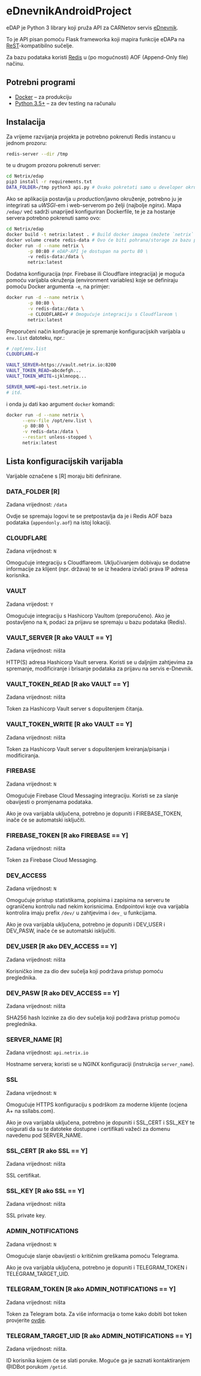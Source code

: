 # eDnevnikAndroidProject

eDAP je Python 3 library koji pruža API za CARNetov servis [eDnevnik](https://ocjene.skole.hr).

To je API pisan pomoću Flask frameworka koji mapira funkcije eDAPa na [ReST](https://en.wikipedia.org/wiki/Representational_State_Transfer)-kompatibilno sučelje.

Za bazu podataka koristi [Redis](https://redis.io/) u (po mogućnosti) AOF (Append-Only file) načinu.

## Potrebni programi

* [Docker](https://docs.docker.com/install/) – za produkciju
* [Python 3.5+](https://www.python.org/downloads/) – za dev testing na računalu

## Instalacija

Za vrijeme razvijanja projekta je potrebno pokrenuti Redis instancu u jednom prozoru:
```bash
redis-server --dir /tmp
```
te u drugom prozoru pokrenuti server:
```bash
cd Netrix/edap
pip3 install -r requirements.txt
DATA_FOLDER=/tmp python3 api.py # Ovako pokretati samo u developer okruženju!
```

Ako se aplikacija postavlja u *production*/javno okruženje, potrebno ju je integrirati sa *uWSGI*-em i web-serverom po želji (najbolje *nginx*). Mapa `/edap/` već sadrži unaprijed konfiguriran Dockerfile, te je za hostanje servera potrebno pokrenuti samo ovo:

```bash
cd Netrix/edap
docker build -t netrix:latest . # Build docker imagea (možete `netrix` zamijeniti s tagom po želji)
docker volume create redis-data # Ovo će biti pohrana/storage za bazu podataka, moguće je koristiti i mapu na serveru
docker run -d --name netrix \
        -p 80:80 # eDAP-API je dostupan na portu 80 \
        -v redis-data:/data \
        netrix:latest
```

Dodatna konfiguracija (npr. Firebase ili Cloudflare integracija) je moguća pomoću varijabla okruženja (environment variables) koje se definiraju pomoću Docker argumenta `-e`, na primjer:

```bash
docker run -d --name netrix \
        -p 80:80 \
        -v redis-data:/data \
        -e CLOUDFLARE=Y # Omogućuje integraciju s Cloudflareom \
        netrix:latest
```

Preporučeni način konfiguracije je spremanje konfiguracijskih varijabla u `env.list` datoteku, npr.:
```bash
# /opt/env.list
CLOUDFLARE=Y

VAULT_SERVER=https://vault.netrix.io:8200
VAULT_TOKEN_READ=abcdefgh...
VAULT_TOKEN_WRITE=ijklmnopq...

SERVER_NAME=api-test.netrix.io
# itd.
```
i onda ju dati kao argument `docker` komandi:
```bash
docker run -d --name netrix \
      --env-file /opt/env.list \
      -p 80:80 \
      -v redis-data:/data \
      --restart unless-stopped \
      netrix:latest
```

## Lista konfiguracijskih varijabla

Varijable označene s [R] moraju biti definirane.

### DATA_FOLDER [R]

Zadana vrijednost: `/data`

Ovdje se spremaju logovi te se pretpostavlja da je i Redis AOF baza podataka (`appendonly.aof`) na istoj lokaciji.

### CLOUDFLARE

Zadana vrijednost: `N`

Omogućuje integraciju s Cloudflareom. Uključivanjem dobivaju se dodatne informacije za klijent (npr. država) te se iz headera izvlači prava IP adresa korisnika.

### VAULT

Zadana vrijedost: `Y`

Omogućuje integraciju s Hashicorp Vaultom (preporučeno). Ako je postavljeno na `N`, podaci za prijavu se spremaju u bazu podataka (Redis).

### VAULT_SERVER [R ako VAULT == Y]

Zadana vrijednost: ništa

HTTP(S) adresa Hashicorp Vault servera. Koristi se u daljnjim zahtjevima za spremanje, modificiranje i brisanje podataka za prijavu na servis e-Dnevnik.

### VAULT_TOKEN_READ [R ako VAULT == Y]

Zadana vrijednost: ništa

Token za Hashicorp Vault server s dopuštenjem čitanja.

### VAULT_TOKEN_WRITE [R ako VAULT == Y]

Zadana vrijednost: ništa

Token za Hashicorp Vault server s dopuštenjem kreiranja/pisanja i modificiranja.

### FIREBASE

Zadana vrijednost: `N`

Omogućuje Firebase Cloud Messaging integraciju. Koristi se za slanje obavijesti o promjenama podataka.

Ako je ova varijabla uključena, potrebno je dopuniti i FIREBASE_TOKEN, inače će se automatski isključiti.

### FIREBASE_TOKEN [R ako FIREBASE == Y]

Zadana vrijednost: ništa

Token za Firebase Cloud Messaging.

### DEV_ACCESS

Zadana vrijednost: `N`

Omogućuje pristup statistikama, popisima i zapisima na serveru te ograničenu kontrolu nad nekim korisnicima. Endpointovi koje ova varijabla kontrolira imaju prefix `/dev/` u zahtjevima i `dev_` u funkcijama.

Ako je ova varijabla uključena, potrebno je dopuniti i DEV_USER i DEV_PASW, inače će se automatski isključiti.

### DEV_USER [R ako DEV_ACCESS == Y]

Zadana vrijednost: ništa

Korisničko ime za dio dev sučelja koji podržava pristup pomoću preglednika.

### DEV_PASW [R ako DEV_ACCESS == Y]

Zadana vrijednost: ništa

SHA256 hash lozinke za dio dev sučelja koji podržava pristup pomoću preglednika.

### SERVER_NAME [R]

Zadana vrijednost: `api.netrix.io`

Hostname servera; koristi se u NGINX konfiguraciji (instrukcija `server_name`).

### SSL

Zadana vrijednost: `N`

Omogućuje HTTPS konfiguraciju s podrškom za moderne klijente (ocjena A+ na ssllabs.com).

Ako je ova varijabla uključena, potrebno je dopuniti i SSL_CERT i SSL_KEY te osigurati da su te datoteke dostupne i certifikati važeći za domenu navedenu pod SERVER_NAME.

### SSL_CERT [R ako SSL == Y]

Zadana vrijednost: ništa

SSL certifikat.

### SSL_KEY [R ako SSL == Y]

Zadana vrijednost: ništa

SSL private key.

### ADMIN_NOTIFICATIONS

Zadana vrijednost: `N`

Omogućuje slanje obavijesti o kritičnim greškama pomoću Telegrama.

Ako je ova varijabla uključena, potrebno je dopuniti i TELEGRAM_TOKEN i TELEGRAM_TARGET_UID.

### TELEGRAM_TOKEN [R ako ADMIN_NOTIFICATIONS == Y]

Zadana vrijednost: ništa

Token za Telegram bota. Za više informacija o tome kako dobiti bot token provjerite [ovdje](https://telegram.org/blog/bot-revolution).

### TELEGRAM_TARGET_UID [R ako ADMIN_NOTIFICATIONS == Y]

Zadana vrijednost: ništa.

ID korisnika kojem će se slati poruke. Moguće ga je saznati kontaktiranjem @IDBot porukom `/getid`.